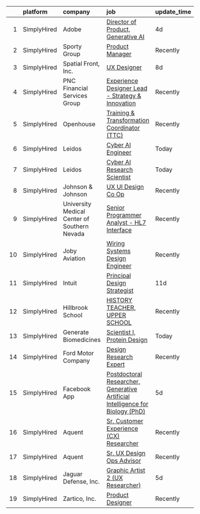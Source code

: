 

|    | platform    | company                                      | job                                                                                                                                                                                         | update_time   | location                   |
|---:|:------------|:---------------------------------------------|:--------------------------------------------------------------------------------------------------------------------------------------------------------------------------------------------|:--------------|:---------------------------|
|  1 | SimplyHired | Adobe                                        | [Director of Product, Generative AI](https://www.simplyhired.com/job/B8i197kFfJ7TzvXF-J8qKMqavxeb9ajQhDMwIyQezSy7ZbduUMDYsQ?q=generative+design)                                            | 4d            | San Jose, CA               |
|  2 | SimplyHired | Sporty Group                                 | [Product Manager](https://www.simplyhired.com/job/Zc2qTF1_QZe9x6wrpbyrRT-TTf_CljhAYu5h5CVHF8Rexcwsch_TNA?q=generative+design)                                                               | Recently      | Remote                     |
|  3 | SimplyHired | Spatial Front, Inc.                          | [UX Designer](https://www.simplyhired.com/job/2BBqpg8bBZpYCkIrxyURbDxO3huyMcnSQh0JQTvp2V1e77DX7aX8HQ?q=generative+design)                                                                   | 8d            | Remote                     |
|  4 | SimplyHired | PNC Financial Services Group                 | [Experience Designer Lead - Strategy & Innovation](https://www.simplyhired.com/job/nzlPEr0Z1J3_IHFUv4jr2GIF16UetnGSi068AJRzJZk4ZParP25u1A?q=generative+design)                              | Recently      | Pittsburgh, PA             |
|  5 | SimplyHired | Openhouse                                    | [Training & Transformation Coordinator (TTC)](https://www.simplyhired.com/job/jUycWh49xy00zLu_lW7IIbFGNs0JT3R-eohUJ5gBEjzjcMddCn0IVQ?q=generative+design)                                   | Recently      | Remote                     |
|  6 | SimplyHired | Leidos                                       | [Cyber AI Engineer](https://www.simplyhired.com/job/65_fqp08OVuMQeq2bECw4pyqjxNvAkA99SqSsgSz92_9WbXEUv_uCQ?q=generative+design)                                                             | Today         | Remote                     |
|  7 | SimplyHired | Leidos                                       | [Cyber AI Research Scientist](https://www.simplyhired.com/job/FcaCuTlVtjShwNj5zGxL5Iyky-bNarw1tNYkty-cY4ozDUvNs9RVyQ?q=generative+design)                                                   | Today         | Remote                     |
|  8 | SimplyHired | Johnson & Johnson                            | [UX UI Design Co Op](https://www.simplyhired.com/job/irxV09gXyZISmKqhRWK0YYV1TBxvj1sZOv6Rr939szATDt6Pknh-eg?q=generative+design)                                                            | Recently      | Santa Clara, CA            |
|  9 | SimplyHired | University Medical Center of Southern Nevada | [Senior Programmer Analyst - HL7 Interface](https://www.simplyhired.com/job/A-p67NF_1OexaW_qGbP2048xeGLxebl142qf-fZs01T_4iN1E-0Z4A?q=generative+design)                                     | Recently      | Panorama City, CA          |
| 10 | SimplyHired | Joby Aviation                                | [Wiring Systems Design Engineer](https://www.simplyhired.com/job/6d8NmxhUjNvSc1gqZ73DGNquJW2c6AUwS5XQquWE-xJ5UHQAjOrm_Q?q=generative+design)                                                | Recently      | Santa Cruz, CA             |
| 11 | SimplyHired | Intuit                                       | [Principal Design Strategist](https://www.simplyhired.com/job/3A0M6WIpdtx6UBYYCgDVyCxAuVVgaB4-DtwHqz92MgzREfX9jgr68g?q=generative+design)                                                   | 11d           | Mountain View, CA          |
| 12 | SimplyHired | Hillbrook School                             | [HISTORY TEACHER, UPPER SCHOOL](https://www.simplyhired.com/job/mb_54q5jKuyqW0F3q8Kz10u48GOC_FAHjEpDKaEGdgGM0GalQGTnFg?q=generative+design)                                                 | Recently      | San Jose, CA               |
| 13 | SimplyHired | Generate Biomedicines                        | [Scientist I, Protein Design](https://www.simplyhired.com/job/PU_1HwQNsOqVUcGC7YWDFZI-T3zJkBx9LG3GR8Q3sArCsEbKEsL4Yg?q=generative+design)                                                   | Today         | Somerville, MA             |
| 14 | SimplyHired | Ford Motor Company                           | [Design Research Expert](https://www.simplyhired.com/job/lZCb7EgRtYoAxYVfJKQATIyc58VQsrBFxE1RrRgk_aupC2ZA-NFE-Q?q=generative+design)                                                        | Recently      | United States              |
| 15 | SimplyHired | Facebook App                                 | [Postdoctoral Researcher, Generative Artificial Intelligence for Biology (PhD)](https://www.simplyhired.com/job/bYUh5ZbYhWXpI1MxUaUvxaSlLJYcM9qRj5vJpYvQ5I9RfiQzxmGD_g?q=generative+design) | 5d            | Menlo Park, CA +1 location |
| 16 | SimplyHired | Aquent                                       | [Sr. Customer Experience (CX) Researcher](https://www.simplyhired.com/job/NV6tXqGFxAcRlx7pKSUJVJSunxMPwZzXpSNDid-_ZUu2_NIQDRNtbA?q=generative+design)                                       | Recently      | Houston, IN                |
| 17 | SimplyHired | Aquent                                       | [Sr. UX Design Ops Advisor](https://www.simplyhired.com/job/b-akjeC7U6-r51TTC7b5vNnvCBVOO4FxCHKBwn62xzJdTkoffSKJ3w?q=generative+design)                                                     | Recently      | Houston, TX                |
| 18 | SimplyHired | Jaguar Defense, Inc.                         | [Graphic Artist 2 (UX Researcher)](https://www.simplyhired.com/job/miZ_5NWZ9m2Uc8OvAjkMojktscJo2cDGYoQcV-oskewWaT5VLD6Q7w?q=generative+design)                                              | 5d            | Los Alamos, NM             |
| 19 | SimplyHired | Zartico, Inc.                                | [Product Designer](https://www.simplyhired.com/job/5B-wy9egwpbkc7SZRH1vZS_C0IVpEFP3vQw-sYn_KPAIaBxbnG6gAg?q=generative+design)                                                              | Recently      | Remote                     |